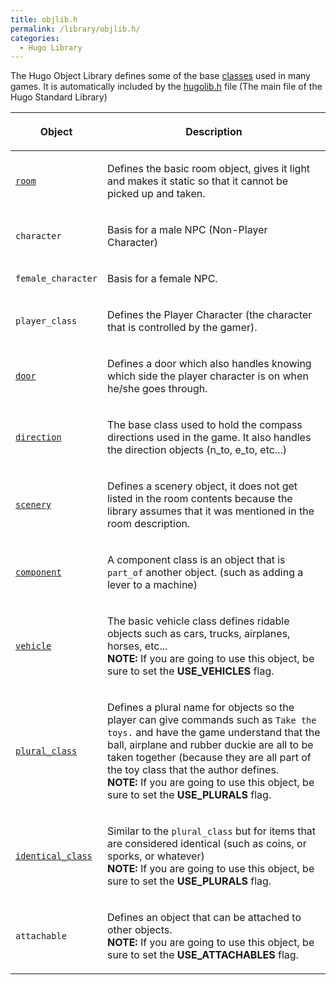 ```yaml
---
title: objlib.h
permalink: /library/objlib.h/
categories: 
  - Hugo Library
---
```


The Hugo Object Library defines some of the base
[classes](/basics/object_classes/) used in many games. It is
automatically included by the [hugolib.h](/library/hugolib.h/) file
(The main file of the Hugo Standard Library)

<table>
<thead>
<tr class="header">
<th><p>Object</p></th>
<th><p>Description</p></th>
</tr>
</thead>
<tbody>
<tr class="odd">
<td><p><a href="Rooms"><code>room</code></a></p></td>
<td><p>Defines the basic room object, gives it light and makes it static so that it cannot be picked up and taken.</p></td>
</tr>
<tr class="even">
<td><p><code>character</code></p></td>
<td><p>Basis for a male NPC (Non-Player Character)</p></td>
</tr>
<tr class="odd">
<td><p><code>female_character</code></p></td>
<td><p>Basis for a female NPC.</p></td>
</tr>
<tr class="even">
<td><p><code>player_class</code></p></td>
<td><p>Defines the Player Character (the character that is controlled by the gamer).</p></td>
</tr>
<tr class="odd">
<td><p><a href="Doors"><code>door</code></a></p></td>
<td><p>Defines a door which also handles knowing which side the player character is on when he/she goes through.</p></td>
</tr>
<tr class="even">
<td><p><a href="direction"><code>direction</code></a></p></td>
<td><p>The base class used to hold the compass directions used in the game. It also handles the direction objects (n_to, e_to, etc...)</p></td>
</tr>
<tr class="odd">
<td><p><a href="scenery"><code>scenery</code></a></p></td>
<td><p>Defines a scenery object, it does not get listed in the room contents because the library assumes that it was mentioned in the room description.</p></td>
</tr>
<tr class="even">
<td><p><a href="Components"><code>component</code></a></p></td>
<td><p>A component class is an object that is <code>part_of</code> another object. (such as adding a lever to a machine)</p></td>
</tr>
<tr class="odd">
<td><p><a href="vehicle"><code>vehicle</code></a></p></td>
<td><p>The basic vehicle class defines ridable objects such as cars, trucks, airplanes, horses, etc...<br />
<strong>NOTE:</strong> If you are going to use this object, be sure to set the <strong>USE_VEHICLES</strong> flag.</p></td>
</tr>
<tr class="even">
<td><p><a href="Plurals"><code>plural_class</code></a></p></td>
<td><p>Defines a plural name for objects so the player can give commands such as <code>Take the toys.</code> and have the game understand that the ball, airplane and rubber duckie are all to be taken together (because they are all part of the toy class that the author defines.<br />
<strong>NOTE:</strong> If you are going to use this object, be sure to set the <strong>USE_PLURALS</strong> flag.</p></td>
</tr>
<tr class="odd">
<td><p><a href="Plurals#identical_class"><code>identical_class</code></a></p></td>
<td><p>Similar to the <code>plural_class</code> but for items that are considered identical (such as coins, or sporks, or whatever)<br />
<strong>NOTE:</strong> If you are going to use this object, be sure to set the <strong>USE_PLURALS</strong> flag.</p></td>
</tr>
<tr class="even">
<td><p><code>attachable</code></p></td>
<td><p>Defines an object that can be attached to other objects.<br />
<strong>NOTE:</strong> If you are going to use this object, be sure to set the <strong>USE_ATTACHABLES</strong> flag.</p></td>
</tr>
</tbody>
</table>

